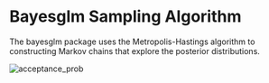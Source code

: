 # Bayesglm Sampling Algorithm

The bayesglm package uses the Metropolis-Hastings algorithm to constructing Markov chains that explore the posterior distributions.

<img src="https://latex.codecogs.com/svg.latex?\Large&space;\alpha(\theta, \phi)=min\left(1, 'frac{\pi(\phi)q(\theta|\phi)}{\pi(\theta)q(\phi|\theta)}\right)" title="acceptance_prob" />